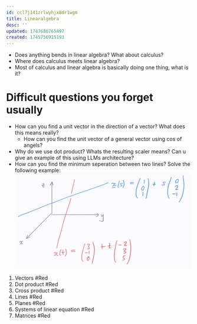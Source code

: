 ```yaml
---
id: ccl7j141zrlwyhjx8dr1wgm
title: Linearalgebra
desc: ''
updated: 1747686765497
created: 1745756915193
---
```


- Does anything bends in linear algebra? What about calculus?
- Where does calculus meets linear algebra? 
- Most of calculus and linear algebra is basically doing one thing, what is it?


# Difficult questions you forget usually
- How can you find a unit vector in the direction of a vector? What does this means really?
  - How can you find the unit vector of a general vector using cos of angels?
- Why do we use dot product? Whats the resulting scaler means? Can u give an example of this using LLMs architecture?
- How can you find the minimum seperation between two lines? Solve the following example: ![alt text](image-8.png)


1. Vectors #Red
2. Dot product #Red
3. Cross product #Red
4. Lines #Red
5. Planes #Red
6. Systems of linear equation #Red
7. Matrices #Red